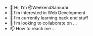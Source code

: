 - 👋 Hi, I’m @WeekendSamurai
- 👀 I’m interested in Web Development
- 🌱 I’m currently learning back end stuff
- 💞️ I’m looking to collaborate on ...
- 📫 How to reach me ...

<!---
WeekendSamurai/WeekendSamurai is a ✨ special ✨ repository because its `README.md` (this file) appears on your GitHub profile.
You can click the Preview link to take a look at your changes.
--->
